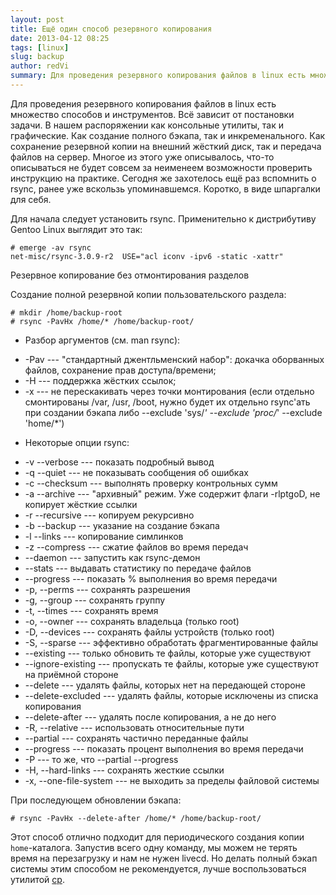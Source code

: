 ```yaml
---
layout: post
title: Ещё один способ резервного копирования
date: 2013-04-12 08:25
tags: [linux]
slug: backup
author: redVi
summary: Для проведения резервного копирования файлов в linux есть множество способов и инструментов. Всё зависит от постановки задачи.
---
```


Для проведения резервного копирования файлов в linux есть множество способов и инструментов. Всё зависит от постановки задачи. В нашем распоряжении как консольные утилиты, так и графические. Как создание полного бэкапа, так и инкременального. Как сохранение резервной копии на внешний жёсткий диск, так и передача файлов на сервер. Многое из этого уже описывалось, что-то описываться не будет совсем за неименеем возможности проверить инструкцию на практике. Сегодня же захотелось ещё раз вспомнить о rsync, ранее уже вскользь упоминавшемся. Коротко, в виде шпаргалки для себя.


Для начала следует установить rsync. Применительно к дистрибутиву Gentoo Linux выглядит это так:

```console
# emerge -av rsync
net-misc/rsync-3.0.9-r2  USE="acl iconv -ipv6 -static -xattr"
```
Резервное копирование без отмонтирования разделов

Создание полной резервной копии  пользовательского раздела:

```console
# mkdir /home/backup-root
# rsync -PavHx /home/* /home/backup-root/
```

* Разбор аргументов (см. man rsync):
- -Pav --- "стандартный джентльменский набор": докачка оборванных файлов, сохранение прав доступа/времени;
- -H --- поддержка жёстких ссылок;
- -x --- не перескакивать через точки монтирования (если отдельно смонтированы /var, /usr, /boot, нужно будет их отдельно rsync'ать при создании бэкапа либо --exclude 'sys/*' --exclude 'proc/*' --exclude 'home/*')

* Некоторые опции rsync:
- -v --verbose --- показать подробный вывод
- -q --quiet --- не показывать сообщения об ошибках
- -c --checksum --- выполнять проверку контрольных сумм
- -a --archive --- "архивный" режим. Уже содержит флаги -rlptgoD, не копирует жёсткие ссылки
- -r --recursive --- копируем рекурсивно
- -b --backup --- указание на создание бэкапа
- -l --links --- копирование симлинков
- -z --compress --- сжатие файлов во время передач
- --daemon --- запустить как rsync-демон
- --stats --- выдавать статистику по передаче файлов
- --progress --- показать % выполнения во время передачи
- -p, --perms --- сохранять разрешения
- -g, --group --- сохранять группу
- -t, --times --- сохранять время
- -o, --owner --- сохранять владельца (только root)
- -D, --devices --- сохранять файлы устройств (только root)
- -S, --sparse --- эффективно обработать фрагментированные файлы
- --existing --- только обновить те файлы, которые уже существуют
- --ignore-existing --- пропускать те файлы, которые уже существуют на приёмной стороне
- --delete --- удалять файлы, которых нет на передающей стороне
- --delete-excluded --- удалять файлы, которые исключены из списка копирования
- --delete-after --- удалять после копирования, а не до него
- -R, --relative --- использовать относительные пути
- --partial --- сохранять частично переданные файлы
- --progress --- показать процент  выполнения во время передачи
- -P --- то же, что --partial --progress
- -H, --hard-links --- сохранять жесткие ссылки
- -x, --one-file-system --- не выходить за пределы файловой системы


При последующем обновлении бэкапа:

```console
# rsync -PavHx --delete-after /home/* /home/backup-root/
```

Этот способ отлично подходит для периодического создания копии `home`-каталога. Запустив всего одну команду, мы можем не терять время на перезагрузку и нам не нужен livecd. Но делать полный бэкап системы этим способом не рекомендуется, лучше воспользоваться утилитой [cp](http://www.unix-lab.org/posts/linux-on-hdd/).
